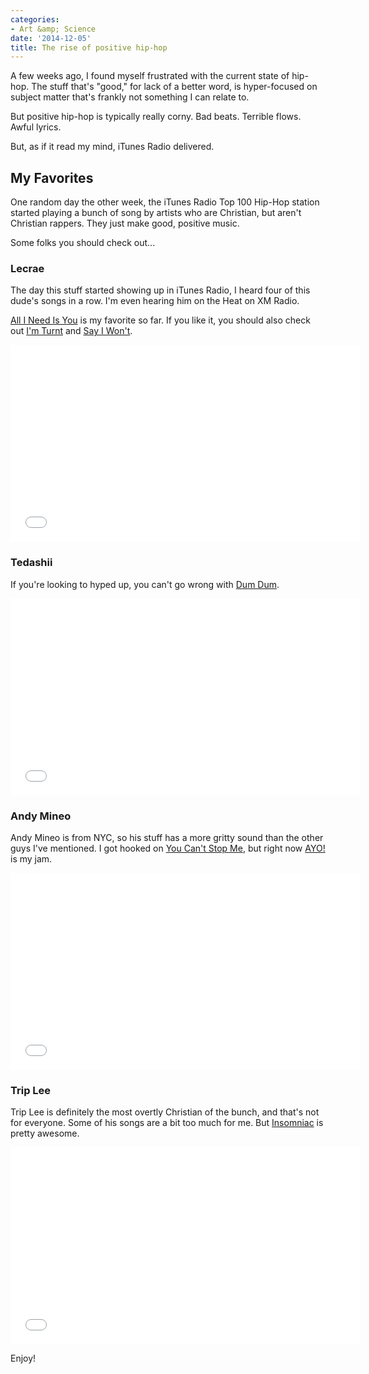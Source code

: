 ```yaml
---
categories:
- Art &amp; Science
date: '2014-12-05'
title: The rise of positive hip-hop
---
```


A few weeks ago, I found myself frustrated with the current state of hip-hop. The stuff that's "good," for lack of a better word, is hyper-focused on subject matter that's frankly not something I can relate to.

But positive hip-hop is typically really corny. Bad beats. Terrible flows. Awful lyrics.

But, as if it read my mind, iTunes Radio delivered.

<!--more-->

## My Favorites

One random day the other week, the iTunes Radio Top 100 Hip-Hop station started playing a bunch of song by artists who are Christian, but aren't Christian rappers. They just make good, positive music.

Some folks you should check out...

### Lecrae

The day this stuff started showing up in iTunes Radio, I heard four of this dude's songs in a row. I'm even hearing him on the Heat on XM Radio.

[All I Need Is You](https://www.youtube.com/watch?v=6iRTBh1gCjk) is my favorite so far. If you like it, you should also check out [I'm Turnt](https://www.youtube.com/watch?v=YiUdrIsqmyQ) and [Say I Won't](https://www.youtube.com/watch?v=yho9Y0xXz0g).

<iframe width="560" height="315" src="//www.youtube.com/embed/6iRTBh1gCjk?rel=0&amp;showinfo=0" frameborder="0" allowfullscreen></iframe>

### Tedashii

If you're looking to hyped up, you can't go wrong with [Dum Dum](https://www.youtube.com/watch?v=ZWwPlldEiUY).

<iframe width="560" height="315" src="//www.youtube.com/embed/ZWwPlldEiUY?rel=0&amp;showinfo=0" frameborder="0" allowfullscreen></iframe>

### Andy Mineo

Andy Mineo is from NYC, so his stuff has a more gritty sound than the other guys I've mentioned. I got hooked on [You Can't Stop Me](https://www.youtube.com/watch?v=Y29FtD3p5V0), but right now [AYO!](https://www.youtube.com/watch?v=n8HDGF4xzmk) is my jam.

<iframe width="560" height="315" src="//www.youtube.com/embed/n8HDGF4xzmk?rel=0&amp;showinfo=0" frameborder="0" allowfullscreen></iframe>

### Trip Lee

Trip Lee is definitely the most overtly Christian of the bunch, and that's not for everyone. Some of his songs are a bit too much for me. But [Insomniac](https://www.youtube.com/watch?v=qo3nLF4hmzE) is pretty awesome.

<iframe width="560" height="315" src="//www.youtube.com/embed/qo3nLF4hmzE?rel=0&amp;showinfo=0" frameborder="0" allowfullscreen></iframe>

Enjoy!